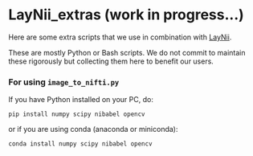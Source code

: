 # LayNii_extras (work in progress...)

Here are some extra scripts that we use in combination with [LayNii](https://github.com/layerfMRI/LAYNII).

These are mostly Python or Bash scripts. We do not commit to maintain these rigorously but collecting them here to benefit our users.

### For using `image_to_nifti.py`
If you have Python installed on your PC, do:
```
pip install numpy scipy nibabel opencv
```
or if you are using conda (anaconda or miniconda):
```
conda install numpy scipy nibabel opencv
```
